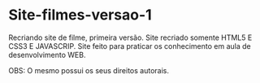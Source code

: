 # Site-filmes-versao-1
Recriando site de filme, primeira versão.
Site recriado somente HTML5 E CSS3 E JAVASCRIP. 
Site feito para praticar os conhecimento em aula de desenvolvimento WEB.

OBS: O mesmo possui os seus direitos autorais.
